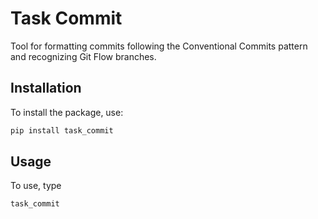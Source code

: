 # Task Commit

Tool for formatting commits following the Conventional Commits pattern and recognizing Git Flow branches.

## Installation

To install the package, use:

```bash
pip install task_commit
```

## Usage

To use, type

```bash
task_commit

```